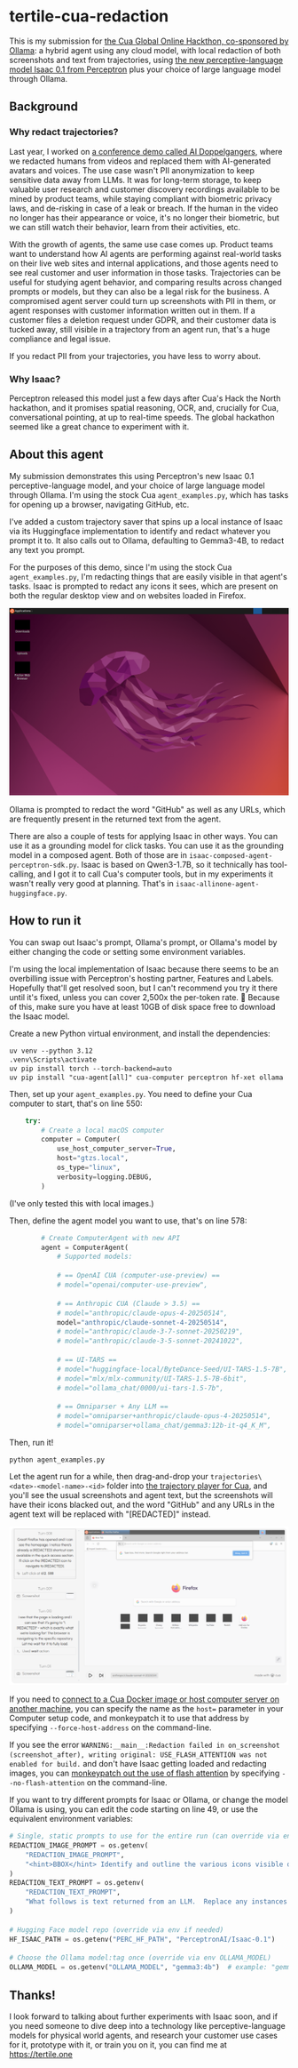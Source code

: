 # tertile-cua-redaction

This is my submission for [the Cua Global Online Hackthon, co-sponsored by Ollama](https://www.trycua.com/hackathon): a hybrid agent using any cloud model, with local redaction of both screenshots and text from trajectories, using [the new perceptive-language model Isaac 0.1 from Perceptron](https://www.perceptron.inc/blog/introducing-isaac-0-1) plus your choice of large language model through Ollama.

## Background

### Why redact trajectories?

Last year, I worked on [a conference demo called AI Doppelgangers](https://llewynpaine.consulting/avatars), where we redacted humans from videos and replaced them with AI-generated avatars and voices.  The use case wasn't PII anonymization to keep sensitive data away from LLMs.  It was for long-term storage, to keep valuable user research and customer discovery recordings available to be mined by product teams, while staying compliant with biometric privacy laws, and de-risking in case of a leak or breach.  If the human in the video no longer has their appearance or voice, it's no longer their biometric, but we can still watch their behavior, learn from their activities, etc.

With the growth of agents, the same use case comes up.  Product teams want to understand how AI agents are performing against real-world tasks on their live web sites and internal applications, and those agents need to see real customer and user information in those tasks.  Trajectories can be useful for studying agent behavior, and comparing results across changed prompts or models, but they can also be a legal risk for the business.  A compromised agent server could turn up screenshots with PII in them, or agent responses with customer information written out in them.  If a customer files a deletion request under GDPR, and their customer data is tucked away, still visible in a trajectory from an agent run, that's a huge compliance and legal issue.

If you redact PII from your trajectories, you have less to worry about.

### Why Isaac?

Perceptron released this model just a few days after Cua's Hack the North hackathon, and it promises spatial reasoning, OCR, and, crucially for Cua, conversational pointing, at up to real-time speeds.  The global hackathon seemed like a great chance to experiment with it.

## About this agent

My submission demonstrates this using Perceptron's new Isaac 0.1 perceptive-language model, and your choice of large language model through Ollama.  I'm using the stock Cua `agent_examples.py`, which has tasks for opening up a browser, navigating GitHub, etc.

I've added a custom trajectory saver that spins up a local instance of Isaac via its Huggingface implementation to identify and redact whatever you prompt it to.  It also calls out to Ollama, defaulting to Gemma3-4B, to redact any text you prompt.

For the purposes of this demo, since I'm using the stock Cua `agent_examples.py`, I'm redacting things that are easily visible in that agent's tasks.  Isaac is prompted to redact any icons it sees, which are present on both the regular desktop view and on websites loaded in Firefox.

![screenshot](0003_screenshot_after.png)

Ollama is prompted to redact the word "GitHub" as well as any URLs, which are frequently present in the returned text from the agent.

There are also a couple of tests for applying Isaac in other ways.  You can use it as a grounding model for click tasks.  You can use it as the grounding model in a composed agent.  Both of those are in `isaac-composed-agent-perceptron-sdk.py`.  Isaac is based on Qwen3-1.7B, so it technically has tool-calling, and I got it to call Cua's computer tools, but in my experiments it wasn't really very good at planning.  That's in `isaac-allinone-agent-huggingface.py`.

## How to run it

You can swap out Isaac's prompt, Ollama's prompt, or Ollama's model by either changing the code or setting some environment variables.

I'm using the local implementation of Isaac because there seems to be an overbilling issue with Perceptron's hosting partner, Features and Labels.  Hopefully that'll get resolved soon, but I can't recommend you try it there until it's fixed, unless you can cover 2,500x the per-token rate. 😬  Because of this, make sure you have at least 10GB of disk space free to download the Isaac model.

Create a new Python virtual environment, and install the dependencies:

```
uv venv --python 3.12
.venv\Scripts\activate
uv pip install torch --torch-backend=auto
uv pip install "cua-agent[all]" cua-computer perceptron hf-xet ollama
```

Then, set up your `agent_examples.py`.  You need to define your Cua computer to start, that's on line 550:

```python
    try:
        # Create a local macOS computer
        computer = Computer(
            use_host_computer_server=True,
            host="gtzs.local",
            os_type="linux",
            verbosity=logging.DEBUG,
        )
```

(I've only tested this with local images.)

Then, define the agent model you want to use, that's on line 578:

```python
        # Create ComputerAgent with new API
        agent = ComputerAgent(
            # Supported models:
            
            # == OpenAI CUA (computer-use-preview) ==
            # model="openai/computer-use-preview",

            # == Anthropic CUA (Claude > 3.5) ==
            # model="anthropic/claude-opus-4-20250514", 
            model="anthropic/claude-sonnet-4-20250514",
            # model="anthropic/claude-3-7-sonnet-20250219",
            # model="anthropic/claude-3-5-sonnet-20241022",

            # == UI-TARS ==
            # model="huggingface-local/ByteDance-Seed/UI-TARS-1.5-7B",
            # model="mlx/mlx-community/UI-TARS-1.5-7B-6bit",
            # model="ollama_chat/0000/ui-tars-1.5-7b",

            # == Omniparser + Any LLM ==
            # model="omniparser+anthropic/claude-opus-4-20250514",
            # model="omniparser+ollama_chat/gemma3:12b-it-q4_K_M",
```

Then, run it!

```
python agent_examples.py
```

Let the agent run for a while, then drag-and-drop your `trajectories\<date>-<model-name>-<id>` folder into [the trajectory player for Cua](https://www.trycua.com/trajectory-viewer), and you'll see the usual screenshots and agent text, but the screenshots will have their icons blacked out, and the word "GitHub" and any URLs in the agent text will be replaced with "\[REDACTED\]" instead.

![screenshot](Screenshot%202025-09-28%20183817.png)

If you need to [connect to a Cua Docker image or host computer server on another machine](https://discord.com/channels/1328377437301641247/1375964344424333483/1420276590587281499), you can specify the name as the `host=` parameter in your Computer setup code, and monkeypatch it to use that address by specifying `--force-host-address` on the command-line.

If you see the error `WARNING:__main__:Redaction failed in on_screenshot (screenshot_after), writing original: USE_FLASH_ATTENTION was not enabled for build.` and don't have Isaac getting loaded and redacting images, you can [monkeypatch out the use of flash attention](https://github.com/perceptron-ai-inc/perceptron/issues/5) by specifying `--no-flash-attention` on the command-line.

If you want to try different prompts for Isaac or Ollama, or change the model Ollama is using, you can edit the code starting on line 49, or use the equivalent environment variables:

```python
# Single, static prompts to use for the entire run (can override via env)
REDACTION_IMAGE_PROMPT = os.getenv(
    "REDACTION_IMAGE_PROMPT",
    "<hint>BBOX</hint> Identify and outline the various icons visible on the desktop."
)
REDACTION_TEXT_PROMPT = os.getenv(
    "REDACTION_TEXT_PROMPT",
    "What follows is text returned from an LLM.  Replace any instances of the word 'GitHub' or any URLs with '[REDACTED]'. Make no other changes."
)

# Hugging Face model repo (override via env if needed)
HF_ISAAC_PATH = os.getenv("PERC_HF_PATH", "PerceptronAI/Isaac-0.1")

# Choose the Ollama model:tag once (override via env OLLAMA_MODEL)
OLLAMA_MODEL = os.getenv("OLLAMA_MODEL", "gemma3:4b")  # example: "gemma3:8b", "llama3:latest"
```

## Thanks!

I look forward to talking about further experiments with Isaac soon, and if you need someone to dive deep into a technology like perceptive-language models for physical world agents, and research your customer use cases for it, prototype with it, or train you on it, you can find me at https://tertile.one
